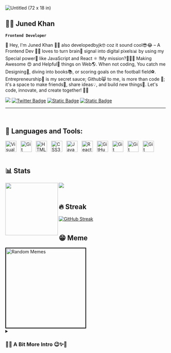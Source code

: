 

![Untitled (72 x 18 in)](https://github.com/developedbyjk/developedbyjk/assets/71823598/07ca474b-bd5f-410e-87b3-d2cf57f0385c)


## 👨‍💻 Juned Khan
**`Frontend Developer`**

👋 Hey, I'm Juned Khan 🙋‍♂️ also developedbyjk🤓 coz it sound cool😎😂 – A Frontend Dev 👨‍💻 loves to turn brain🧠 signal into digital pixels📊 by using my Special power💪 like JavaScript and React ⚛ !My mission?🚀👨‍🚀 Making Awesome 😍 and Helpful🤝 things on Web🌎.  When not coding, You catch me Designing🎨, diving into books📚, or scoring goals on the football field⚽. Entrepreneurship🤵 is my secret sauce; Github😸 to me, is more than code 💖; it's a space to make friends👥, share ideas💡, and build new things🔮. Let's code, innovate, and create together! 🚀✨


![](https://komarev.com/ghpvc/?username=developedbyjk&color=brightgreen&style=flat-square&label=++👀++)
[![Twitter Badge](https://img.shields.io/badge/-Twitter-white?logo=x&labelColor=black)](https://twitter.com/developedbyjk) 
[![Static Badge](https://img.shields.io/badge/linktree-black?logo=linktree)](https://linktr.ee/developedbyjk)
[![Static Badge](https://img.shields.io/badge/linkedin-blue?logo=linkedin)](https://www.linkedin.com/in/developedbyjk/)


<!--
[![Static Badge](https://img.shields.io/badge/-linktree-black?logo=linktree&label=All%20Links%20on&labelColor=black)](https://linktr.ee/developedbyjk)
[![Twitter Follow](https://img.shields.io/twitter/follow/misteranmol?label=Follow)](https://twitter.com/intent/follow?screen_name=misteranmol)
-->
---
<br/>

## 💼 Languages and Tools:

<img align="left" alt="Visual Studio Code" width="35px" src="https://cdn.jsdelivr.net/gh/devicons/devicon/icons/vscode/vscode-original.svg" style="padding-right:10px;" />
<img align="left" alt="Git" width="35px" style="padding-right:10px;" src="https://cdn.jsdelivr.net/gh/devicons/devicon@latest/icons/figma/figma-original.svg" />
<img align="left" alt="HTML5"  width="35px"  src="https://cdn.jsdelivr.net/gh/devicons/devicon/icons/html5/html5-original.svg" style="padding-right:10px;" />
<img align="left" alt="CSS3" width="35px"  src="https://cdn.jsdelivr.net/gh/devicons/devicon/icons/css3/css3-original.svg" style="padding-right:10px;" />
<img align="left" alt="JavaScript"  width="35px"  src="https://cdn.jsdelivr.net/gh/devicons/devicon/icons/javascript/javascript-original.svg" style="padding-right:10px;" />
<img align="left" alt="React"  width="35px"  src="https://cdn.jsdelivr.net/gh/devicons/devicon/icons/react/react-original.svg" style="padding-right:10px;" />
<img align="left" alt="GitHub" width="35px" style="padding-right:10px;" src="https://cdn.jsdelivr.net/gh/devicons/devicon/icons/github/github-original.svg" />
<img align="left" alt="Git" width="35px" style="padding-right:10px;" src="https://cdn.jsdelivr.net/gh/devicons/devicon/icons/git/git-original.svg" />
<img align="left" alt="Git" width="35px" style="padding-right:10px;" src="https://cdn.jsdelivr.net/gh/devicons/devicon@latest/icons/nextjs/nextjs-original-wordmark.svg" />
<img align="left" alt="Git" width="35px" style="padding-right:10px;" src="https://cdn.jsdelivr.net/gh/devicons/devicon@latest/icons/tailwindcss/tailwindcss-original.svg" />
          
          


<br/>
<br/>
<br/>



## 📊 Stats


<div>
  <img height="165" align="left" src="https://github-readme-stats.vercel.app/api?username=developedbyjk&show_icons=true&theme=shadow_green&hide=contribs" />
  <img src="https://github-readme-stats.vercel.app/api/top-langs/?username=developedbyjk&layout=compact&show_icons=true&theme=shadow_green" />
</div>

<!--

<div>
  <img height="165" align="left" src="https://github-readme-stats.vercel.app/api?username=developedbyjk&show_icons=true&theme=vue&hide=contribs" />
  <img src="https://github-readme-stats.vercel.app/api/top-langs/?username=developedbyjk&layout=compact&show_icons=true&theme=vue" />
</div>

-->

<br/>

## 🔥 Streak

[![GitHub Streak](https://streak-stats.demolab.com/?user=developedbyjk)](https://git.io/streak-stats)
#

## 😁 Meme

<img alt="Random Memes" height="250px" style="border: 2px solid #000000;" src="https://web.ohidur.com/memes/random.jpg?category=programming">
<details>
 <summary><h3>👨‍💻 A Bit More Intro 😉✨🥂</h3></summary>
  👋 Greetings, fellow code aficionados! I'm Juned Khan, a frontend sorcerer conjuring digital wonders with the magical duo of JavaScript and React. My quest? To weave the web with awesome creations that not only dazzle the eyes but serve a practical purpose for users.

💻 JavaScript is not just a language for me; it's the rhythm of my code and the melody of innovation. The frontend is my canvas, and I paint user-friendly masterpieces that resonate with utility.

🎨 Beyond the realms of coding, I don a different hat—or should I say, grab a stylus? Graphic design, drawing, and the occasional literary journey are my off-screen pursuits. When not immersed in pixels, you might catch me chasing a football on the field or immersed in the pages of a good book.

🚀 Project crafting is my forte, and each creation holds a piece of my coding heart. I'm not just content with past triumphs; I'm on a perpetual mission to birth more awesome projects that make a difference in people's digital lives.

💼 In a unique twist, I blend my love for coding with entrepreneurship. Business meetings are my jam—connecting with like-minded visionaries, swapping ideas, and considering coding not just a skill but a passionate endeavor.

⏰ Coding is not just a 9-to-5 for me; it's a round-the-clock affair. Even in my free time, you'll find me tinkering with code, chasing the elusive bug, and reveling in the pride of a successful hunt.

🌐 GitHub, for me, is more than a repository of code; it's a hub for building friendships, sharing innovative ideas, and collaboratively constructing the next wave of awesome things. Join me on this coding odyssey, and let's create, innovate, and build fantastic digital realms together! 🚀✨


